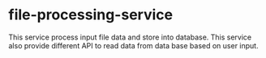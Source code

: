 # file-processing-service
This service process input file data and store into database. This service also provide different API to read data from data base based on user input.
